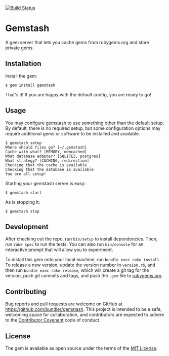 [![Build Status](https://travis-ci.org/bundler/gemstash.svg?branch=master)](https://travis-ci.org/bundler/gemstash)

# Gemstash

A gem server that lets you cache gems from rubygems.org and store private gems.

## Installation

Install the gem:

    $ gem install gemstash

That's it! If you are happy with the default config, you are ready to go!

## Usage

You may configure gemstash to use something other than the default setup. By
default, there is no required setup, but some configuration options may require
additional gems or software to be installed and available.

    $ gemstash setup
    Where should files go? [~/.gemstash]
    Cache with what? [MEMORY, memcached]
    What database adapter? [SQLITE3, postgres]
    What strategy? [CACHING, redirection]
    Checking that the cache is available
    Checking that the database is available
    You are all setup!

Starting your gemstash server is easy:

    $ gemstash start

As is stopping it:

    $ gemstash stop

## Development

After checking out the repo, run `bin/setup` to install dependencies. Then, run
`rake spec` to run the tests. You can also run `bin/console` for an interactive
prompt that will allow you to experiment.

To install this gem onto your local machine, run `bundle exec rake install`. To
release a new version, update the version number in `version.rb`, and then run
`bundle exec rake release`, which will create a git tag for the version, push
git commits and tags, and push the `.gem` file to
[rubygems.org](https://rubygems.org).

## Contributing

Bug reports and pull requests are welcome on GitHub at
https://github.com/bundler/gemstash. This project is intended to be a safe,
welcoming space for collaboration, and contributors are expected to adhere to
the [Contributor Covenant](CODE_OF_CONDUCT.md) code of conduct.

## License

The gem is available as open source under the terms of the
[MIT License](http://opensource.org/licenses/MIT).
